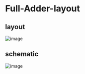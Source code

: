 # Full-Adder-layout



## layout

![image](https://user-images.githubusercontent.com/108411357/218572308-52770d94-c945-4499-bf59-5d4d89d3f40e.png)


## schematic 
![image](https://user-images.githubusercontent.com/108411357/218573492-468b537d-0de4-451d-ade9-9abc83c11be1.png)
